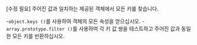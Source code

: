 [수정 필요]
주어진 값과 일치하는 제공된 객체에서 모든 키를 찾습니다.

-`object.keys ()`를 사용하여 객체의 모든 속성을 얻으십시오.
-`array.prototype.filter ()`를 사용하여 각 키 값 쌍을 테스트하고 주어진 값과 동일한 모든 키를 반환하십시오.